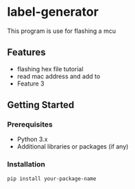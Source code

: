 # label-generator

This program is use for flashing a mcu

## Features

- flashing hex file tutorial
- read mac address and add to
- Feature 3

## Getting Started

### Prerequisites

- Python 3.x
- Additional libraries or packages (if any)

### Installation

```bash
pip install your-package-name
```
